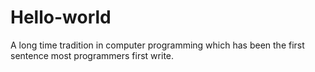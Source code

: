 # Hello-world
A long time tradition in computer programming which has been the first sentence most programmers first write.
